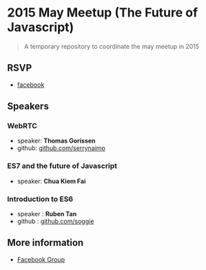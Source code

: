 # 2015 May Meetup (The Future of Javascript)

> A temporary repository to coordinate the may meetup in 2015

## RSVP
 - [facebook](https://www.facebook.com/events/453348188153551/)
 
## Speakers
### WebRTC
- speaker: **Thomas Gorissen**
- github: [github.com/serrynaimo](https://github.com/serrynaimo)

### ES7 and the future of Javascript
- speaker: **Chua Kiem Fai**

### Introduction to ES6
- speaker : **Ruben Tan**
- github : [github.com/soggie](https://github.com/soggie) 
 
## More information
- [Facebook Group](https://www.facebook.com/groups/javascript.my/)
